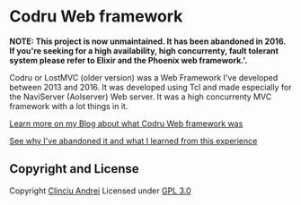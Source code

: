 # Codru Web framework

**NOTE: This project is now unmaintained. It has been abandoned in 2016. If you're seeking for a high availability, high concurrenty, fault tolerant system please refer to Elixir and the Phoenix web framework.'.**


Codru or LostMVC (older version) was a Web Framework I've developed between 2013 and 2016.
It was developed using Tcl and made especially for the NaviServer (Aolserver) Web server.
It was a high concurrenty MVC framework with a lot things in it.

[Learn more on my Blog about what Codru Web framework was](https://andreiclinciu.net/blog/what-was-lostmvc-codru-web-framework)


[See why I've abandoned it and what I learned from this experience](https://andreiclinciu.net/blog/the-lostmvc-codru-project-is-officialy-abandoned-reasons-and-what-ive-learned)


## Copyright and License
Copyright [Clinciu Andrei](https://andreiclinciu.net) 
Licensed under [GPL 3.0](https://choosealicense.com/licenses/gpl-3.0/)

